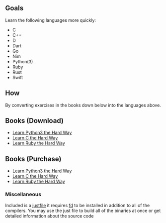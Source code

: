 ## Goals
Learn the following languages more quickly:

* C
* C++
* D
* Dart
* Go
* Nim
* Python(3)
* Ruby
* Rust
* Swift

## How
By converting exercises in the books down below into the languages above.

## Books (Download)

* [Learn Python3 the Hard Way](http://ptgmedia.pearsoncmg.com/images/9780134123486/samplepages/9780134123486_exercises%206and40.pdf)
* [Learn C the Hard Way](https://arisuchan.jp/%CE%BB/src/1524899631243.pdf) 
* [Learn Ruby the Hard Way](https://rubytalk.org/uploads/default/original/2X/0/01f3ed55777452f4b7bddf0e1438706baba35418.pdf)

## Books (Purchase)

* [Learn Python3 the Hard Way](https://www.amazon.com/gp/product/0134692888/ref=as_li_qf_sp_asin_il_tl?ie=UTF8&tag=lepythhawa-20&camp=1789&creative=9325&linkCode=as2&creativeASIN=0134692888&linkId=9584c3f39e972b770bd16b38594294cf)
* [Learn C the Hard Way](https://www.amazon.com/gp/product/0321884922/ref=as_li_qf_sp_asin_il_tl?ie=UTF8&tag=lepythhawa-20&camp=1789&creative=9325&linkCode=as2&creativeASIN=0321884922&linkId=87e4e14f0fb01b6901cbace7ceceb761) 
* [Learn Ruby the Hard Way](https://www.amazon.com/gp/product/032188499X/ref=as_li_qf_sp_asin_il_tl?ie=UTF8&tag=lepythhawa-20&camp=1789&creative=9325&linkCode=as2&creativeASIN=032188499X&linkId=749c050dcfc6e80b914b9496524cce32)

### Miscellaneous

Included is a [justfile](https://github.com/casey/just) it requires [fd](https://github.com/sharkdp/fd) to be installed in addition to all of the compilers.
You may use the just file to build all of the binaries at once or get detailed information about the source code